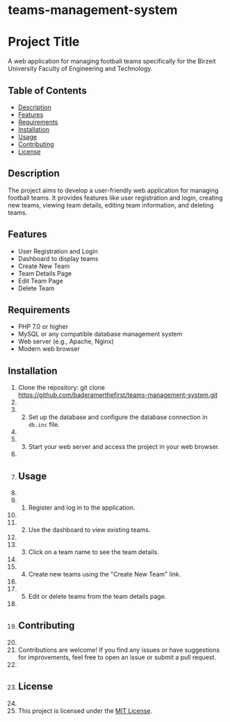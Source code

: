 # teams-management-system
# Project Title

 A web application for managing football teams specifically for the Birzeit University Faculty of Engineering and Technology.

## Table of Contents

- [Description](#description)
- [Features](#features)
- [Requirements](#requirements)
- [Installation](#installation)
- [Usage](#usage)
- [Contributing](#contributing)
- [License](#license)

## Description

The project aims to develop a user-friendly web application for managing football teams. It provides features like user registration and login, creating new teams, viewing team details, editing team information, and deleting teams.

## Features

- User Registration and Login
- Dashboard to display teams
- Create New Team
- Team Details Page
- Edit Team Page
- Delete Team

## Requirements

- PHP 7.0 or higher
- MySQL or any compatible database management system
- Web server (e.g., Apache, Nginx)
- Modern web browser

## Installation

1.	Clone the repository: git clone https://github.com/baderamerthefirst/teams-management-system.git
2.	
3.	2. Set up the database and configure the database connection in `db.inc` file.
4.	
5.	3. Start your web server and access the project in your web browser.
6.	
7.	## Usage
8.	
9.	1. Register and log in to the application.
10.	
11.	2. Use the dashboard to view existing teams.
12.	
13.	3. Click on a team name to see the team details.
14.	
15.	4. Create new teams using the "Create New Team" link.
16.	
17.	5. Edit or delete teams from the team details page.
18.	
19.	## Contributing
20.	
21.	Contributions are welcome! If you find any issues or have suggestions for improvements, feel free to open an issue or submit a pull request.
22.	
23.	## License
24.	
25.	This project is licensed under the [MIT License](LICENSE).
